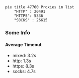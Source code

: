 
```mermaid
pie title 47760 Proxies in list
    "HTTP" : 20491
    "HTTPS": 5336
    "SOCKS" : 26615
```

### Some Info
#### Average Timeout

- mixed: 3.2s
- http: 1.3s
- https: 8.3s
- socks: 4.7s